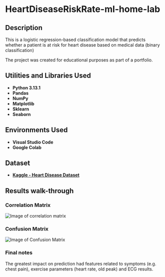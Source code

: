 # HeartDiseaseRiskRate-ml-home-lab

## Description ##

This is a logistic regression-based classification model that predicts whether a patient is at risk for heart disease based on medical data (binary classification)

The project was created for educational purposes as part of a portfolio.

## Utilities and Libraries Used ##

- **Python 3.13.1**
- **Pandas**
- **NumPy**
- **Matplotlib**
- **Sklearn**
- **Seaborn**


## Environments Used ##

- **Visual Studio Code**
- **Google Colab**

## Dataset ##

 - **[Kaggle - Heart Disease Dataset](https://www.kaggle.com/datasets/johnsmith88/heart-disease-dataset)**

## Results walk-through ##

### Correlation Matrix  ###
![Image of correlation matrix](https://i.imgur.com/PMbMxyX.png)




### Confusion Matrix ###

![Image of Confusion Matrix](https://i.imgur.com/YgTf8wv.png)


### Final notes ###

The greatest impact on prediction had features related to symptoms (e.g. chest pain), exercise parameters (heart rate, old peak) and ECG results.
